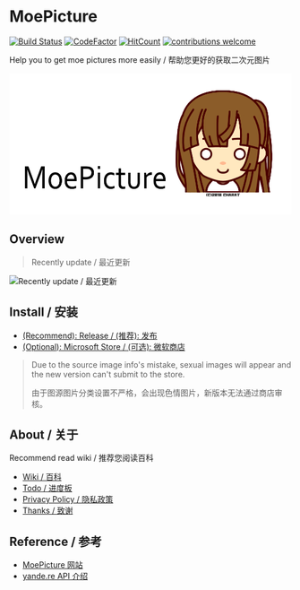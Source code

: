 # MoePicture
[![Build Status](https://jskyzero.visualstudio.com/MoePicture/_apis/build/status/MoePicture-UWP-CI)](https://jskyzero.visualstudio.com/MoePicture/_build/latest?definitionId=1)
[![CodeFactor](https://www.codefactor.io/repository/github/jskyzero/moepicture/badge)](https://www.codefactor.io/repository/github/jskyzero/moepicture)
[![HitCount](http://hits.dwyl.io/jskyzero/MoePicture.svg)](http://hits.dwyl.io/jskyzero/MoePicture)
[![contributions welcome](https://img.shields.io/badge/contributions-welcome-brightgreen.svg?style=flat)](https://github.com/jskyzero/MoePicture/issues)

Help you to get moe pictures more easily / 帮助您更好的获取二次元图片

![](./MoePicture/Assets/source/MoePicture2.png)

## Overview

> Recently update / 最近更新

![Recently update / 最近更新](https://user-images.githubusercontent.com/20439262/48274490-679aa380-e47e-11e8-8b70-5053864aa281.gif)

## Install / 安装

+ [(Recommend): Release / (推荐): 发布](https://github.com/jskyzero/MoePicture/releases)
+ [(Optional): Microsoft Store / (可选): 微软商店](https://www.microsoft.com/store/apps/9N7QLFKL7ZRH)

> Due to the source image info's mistake, sexual images will appear and the new version can't submit to the store.
>
> 由于图源图片分类设置不严格，会出现色情图片，新版本无法通过商店审核。


## About / 关于

Recommend read wiki / 推荐您阅读百科

+ [Wiki / 百科](https://github.com/jskyzero/MoePicture/wiki)
+ [Todo / 进度板](https://github.com/jskyzero/MoePicture/projects/1)
+ [Privacy Policy / 隐私政策](https://jskyzero.github.io/MoePicture/2018/03/28/privacy_policy.html)
+ [Thanks / 致谢](https://jskyzero.github.io/MoePicture/2017/06/18/thanks.html)

## Reference / 参考

+ [MoePicture 网站](https://jskyzero.github.io/MoePicture/)
+ [yande.re API 介绍](https://jskyzero.github.io/MoePicture/2017/05/12/API.html)
